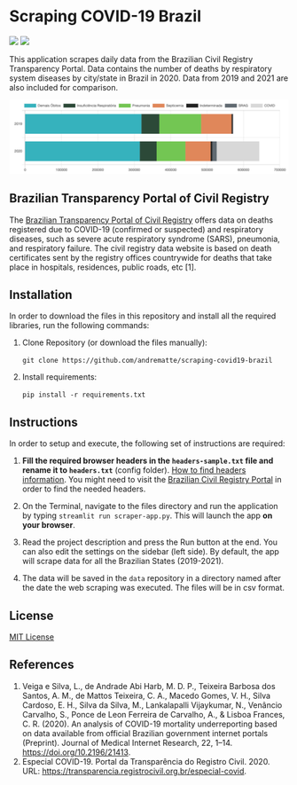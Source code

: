 # Scraping COVID-19 Brazil

![](https://img.shields.io/github/license/andrematte/scraping-covid19-brazil?color=red&label=License&style=for-the-badge) ![](https://img.shields.io/github/stars/andrematte/scraping-covid19-brazil?logo=github&style=for-the-badge)

This application scrapes daily data from the Brazilian Civil Registry Transparency Portal. Data contains the number of deaths by respiratory system diseases by city/state in Brazil in 2020. Data from 2019 and 2021 are also included for comparison.

<img src="images/sample-plot-ptrc.png" title="Github Logo">



## Brazilian Transparency Portal of Civil Registry

 The [Brazilian Transparency Portal of Civil Registry](https://transparencia.registrocivil.org.br/especial-covid) offers data on deaths registered due to COVID-19 (confirmed or suspected) and respiratory diseases, such as severe acute respiratory syndrome (SARS), pneumonia, and respiratory failure. The civil registry data website is based on death certificates sent by the registry offices countrywide for deaths that take place in hospitals, residences, public roads, etc [1].



## Installation

In order to download the files in this repository and install all the required libraries, run the following commands:

1. Clone Repository  (or download the files manually): 

   `git clone https://github.com/andrematte/scraping-covid19-brazil`

2. Install requirements:

    `pip install -r requirements.txt`



## Instructions

In order to setup and execute, the following set of instructions are required:

1. **Fill the required browser headers in the `headers-sample.txt` file and rename it to `headers.txt`** (config folder). [How to find headers information](https://www.google.com/url?sa=t&rct=j&q=&esrc=s&source=web&cd=&cad=rja&uact=8&ved=2ahUKEwiegpfb2K_vAhU8TDABHcwPC6IQFjABegQIAxAD&url=https%3A%2F%2Fmkyong.com%2Fcomputer-tips%2Fhow-to-view-http-headers-in-google-chrome%2F&usg=AOvVaw22zLfxGCSlZfbutK8-RlTo). You might need to visit the [Brazilian Civil Registry Portal](https://transparencia.registrocivil.org.br/especial-covid) in order to find the needed headers.

2. On the Terminal, navigate to the files directory and run the application by typing `streamlit run scraper-app.py`. This will launch the app **on your browser**.

3. Read the project description and press the Run button at the end. You can also edit the settings on the sidebar (left side). By default, the app will scrape data for all the Brazilian States (2019-2021).

4. The data will be saved in the `data` repository in a directory named after the date the web scraping was executed. The files will be in csv format.



## License

[MIT License](https://github.com/andrematte/scraping-covid19-brazil/blob/master/LICENSE)



## References
1. Veiga e Silva, L., de Andrade Abi Harb, M. D. P., Teixeira Barbosa dos Santos, A. M., de Mattos Teixeira, C. A., Macedo Gomes, V. H., Silva Cardoso, E. H., Silva da Silva, M., Lankalapalli Vijaykumar, N., Venâncio Carvalho, S., Ponce de Leon Ferreira de Carvalho, A., & Lisboa Frances, C. R. (2020). An analysis of COVID-19 mortality underreporting based on data available from official Brazilian government internet portals (Preprint). Journal of Medical Internet Research, 22, 1–14. https://doi.org/10.2196/21413.
2. Especial COVID-19. Portal da Transparência do Registro Civil. 2020. URL: https://transparencia.registrocivil.org.br/especial-covid. 





